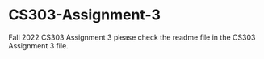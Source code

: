 # CS303-Assignment-3
Fall 2022 CS303 Assignment 3
please check the readme file in the CS303 Assignment 3 file.
